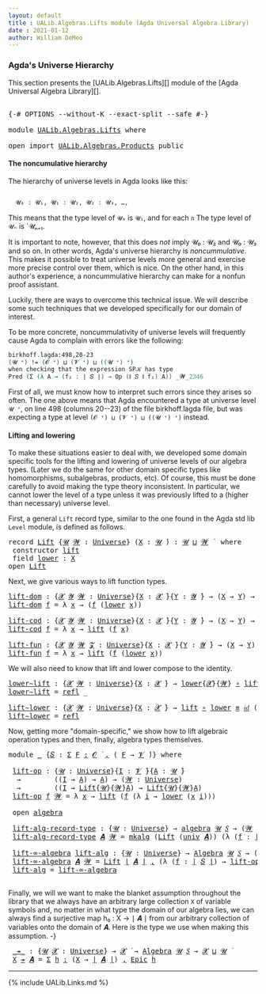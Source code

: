 ```yaml
---
layout: default
title : UALib.Algebras.Lifts module (Agda Universal Algebra Library)
date : 2021-01-12
author: William DeMeo
---
```


### <a id="agdas-universe-hierarchy">Agda's Universe Hierarchy</a>

This section presents the [UALib.Algebras.Lifts][] module of the [Agda Universal Algebra Library][].

<pre class="Agda">

<a id="319" class="Symbol">{-#</a> <a id="323" class="Keyword">OPTIONS</a> <a id="331" class="Pragma">--without-K</a> <a id="343" class="Pragma">--exact-split</a> <a id="357" class="Pragma">--safe</a> <a id="364" class="Symbol">#-}</a>

<a id="369" class="Keyword">module</a> <a id="376" href="UALib.Algebras.Lifts.html" class="Module">UALib.Algebras.Lifts</a> <a id="397" class="Keyword">where</a>

<a id="404" class="Keyword">open</a> <a id="409" class="Keyword">import</a> <a id="416" href="UALib.Algebras.Products.html" class="Module">UALib.Algebras.Products</a> <a id="440" class="Keyword">public</a>
</pre>

#### The noncumulative hierarchy

The hierarchy of universe levels in Agda looks like this:

```agda

  𝓤₀ : 𝓤₁, 𝓤₁ : 𝓤₂, 𝓤₂ : 𝓤₃, …,
```
This means that the type level of `𝓤₀` is `𝓤₁`, and for each `n` The type level of `𝓤ₙ` is `𝓤ₙ₊₁.

It is important to note, however, that this does *not* imply 𝓤₀ : 𝓤₂ and 𝓤₀ : 𝓤₃ and so on.  In other words, Agda's universe hierarchy is *noncummulative*.  This makes it possible to treat universe levels more general and exercise more precise control over them, which is nice. On the other hand, in this author's experience, a noncummulative hierarchy can make for a nonfun proof assistant.

Luckily, there are ways to overcome this technical issue. We will describe some such techniques that we developed specifically for our domain of interest.

To be more concrete, noncummulativity of universe levels will frequently cause Agda to complain with errors like the following:

```agda
birkhoff.lagda:498,20-23
(𝓤 ⁺) != (𝓞 ⁺) ⊔ (𝓥 ⁺) ⊔ ((𝓤 ⁺) ⁺)
when checking that the expression SP𝒦 has type
Pred (Σ (λ A → (f₁ : ∣ 𝑆 ∣) → Op (∥ 𝑆 ∥ f₁) A)) _𝓦_2346
```

First of all, we must know how to interpret such errors since they arises so often. The one above means that Agda encountered a type at universe level `𝓤 ⁺`, on line 498 (columns 20--23) of the file birkhoff.lagda file, but was expecting a type at level `(𝓞 ⁺) ⊔ (𝓥 ⁺) ⊔ ((𝓤 ⁺) ⁺)` instead.

#### Lifting and lowering

To make these situations easier to deal with, we developed some domain specific tools for the lifting and lowering of universe levels of our algebra types. (Later we do the same for other domain specific types like homomorphisms, subalgebras, products, etc).  Of course, this must be done carefully to avoid making the type theory inconsistent.  In particular, we cannot lower the level of a type unless it was previously lifted to a (higher than necessary) universe level.

First, a general `Lift` record type, similar to the one found in the Agda std lib `Level` module, is defined as follows.
<!-- source: http://www.cse.chalmers.se/~nad/repos/lib/src/Level.agda -->
<!-- accessed: 19 Dec 2020 -->
<pre class="Agda">
<a id="2583" class="Keyword">record</a> <a id="Lift"></a><a id="2590" href="UALib.Algebras.Lifts.html#2590" class="Record">Lift</a> <a id="2595" class="Symbol">{</a><a id="2596" href="UALib.Algebras.Lifts.html#2596" class="Bound">𝓤</a> <a id="2598" href="UALib.Algebras.Lifts.html#2598" class="Bound">𝓦</a> <a id="2600" class="Symbol">:</a> <a id="2602" href="universes.html#551" class="Postulate">Universe</a><a id="2610" class="Symbol">}</a> <a id="2612" class="Symbol">(</a><a id="2613" href="UALib.Algebras.Lifts.html#2613" class="Bound">X</a> <a id="2615" class="Symbol">:</a> <a id="2617" href="UALib.Algebras.Lifts.html#2596" class="Bound">𝓤</a> <a id="2619" href="universes.html#758" class="Function Operator">̇</a><a id="2620" class="Symbol">)</a> <a id="2622" class="Symbol">:</a> <a id="2624" href="UALib.Algebras.Lifts.html#2596" class="Bound">𝓤</a> <a id="2626" href="Agda.Primitive.html#636" class="Primitive Operator">⊔</a> <a id="2628" href="UALib.Algebras.Lifts.html#2598" class="Bound">𝓦</a> <a id="2630" href="universes.html#758" class="Function Operator">̇</a>  <a id="2633" class="Keyword">where</a>
 <a id="2640" class="Keyword">constructor</a> <a id="lift"></a><a id="2652" href="UALib.Algebras.Lifts.html#2652" class="InductiveConstructor">lift</a>
 <a id="2658" class="Keyword">field</a> <a id="Lift.lower"></a><a id="2664" href="UALib.Algebras.Lifts.html#2664" class="Field">lower</a> <a id="2670" class="Symbol">:</a> <a id="2672" href="UALib.Algebras.Lifts.html#2613" class="Bound">X</a>
<a id="2674" class="Keyword">open</a> <a id="2679" href="UALib.Algebras.Lifts.html#2590" class="Module">Lift</a>
</pre>
Next, we give various ways to lift function types.
<pre class="Agda">
<a id="lift-dom"></a><a id="2759" href="UALib.Algebras.Lifts.html#2759" class="Function">lift-dom</a> <a id="2768" class="Symbol">:</a> <a id="2770" class="Symbol">{</a><a id="2771" href="UALib.Algebras.Lifts.html#2771" class="Bound">𝓧</a> <a id="2773" href="UALib.Algebras.Lifts.html#2773" class="Bound">𝓨</a> <a id="2775" href="UALib.Algebras.Lifts.html#2775" class="Bound">𝓦</a> <a id="2777" class="Symbol">:</a> <a id="2779" href="universes.html#551" class="Postulate">Universe</a><a id="2787" class="Symbol">}{</a><a id="2789" href="UALib.Algebras.Lifts.html#2789" class="Bound">X</a> <a id="2791" class="Symbol">:</a> <a id="2793" href="UALib.Algebras.Lifts.html#2771" class="Bound">𝓧</a> <a id="2795" href="universes.html#758" class="Function Operator">̇</a><a id="2796" class="Symbol">}{</a><a id="2798" href="UALib.Algebras.Lifts.html#2798" class="Bound">Y</a> <a id="2800" class="Symbol">:</a> <a id="2802" href="UALib.Algebras.Lifts.html#2773" class="Bound">𝓨</a> <a id="2804" href="universes.html#758" class="Function Operator">̇</a><a id="2805" class="Symbol">}</a> <a id="2807" class="Symbol">→</a> <a id="2809" class="Symbol">(</a><a id="2810" href="UALib.Algebras.Lifts.html#2789" class="Bound">X</a> <a id="2812" class="Symbol">→</a> <a id="2814" href="UALib.Algebras.Lifts.html#2798" class="Bound">Y</a><a id="2815" class="Symbol">)</a> <a id="2817" class="Symbol">→</a> <a id="2819" class="Symbol">(</a><a id="2820" href="UALib.Algebras.Lifts.html#2590" class="Record">Lift</a><a id="2824" class="Symbol">{</a><a id="2825" href="UALib.Algebras.Lifts.html#2771" class="Bound">𝓧</a><a id="2826" class="Symbol">}{</a><a id="2828" href="UALib.Algebras.Lifts.html#2775" class="Bound">𝓦</a><a id="2829" class="Symbol">}</a> <a id="2831" href="UALib.Algebras.Lifts.html#2789" class="Bound">X</a> <a id="2833" class="Symbol">→</a> <a id="2835" href="UALib.Algebras.Lifts.html#2798" class="Bound">Y</a><a id="2836" class="Symbol">)</a>
<a id="2838" href="UALib.Algebras.Lifts.html#2759" class="Function">lift-dom</a> <a id="2847" href="UALib.Algebras.Lifts.html#2847" class="Bound">f</a> <a id="2849" class="Symbol">=</a> <a id="2851" class="Symbol">λ</a> <a id="2853" href="UALib.Algebras.Lifts.html#2853" class="Bound">x</a> <a id="2855" class="Symbol">→</a> <a id="2857" class="Symbol">(</a><a id="2858" href="UALib.Algebras.Lifts.html#2847" class="Bound">f</a> <a id="2860" class="Symbol">(</a><a id="2861" href="UALib.Algebras.Lifts.html#2664" class="Field">lower</a> <a id="2867" href="UALib.Algebras.Lifts.html#2853" class="Bound">x</a><a id="2868" class="Symbol">))</a>

<a id="lift-cod"></a><a id="2872" href="UALib.Algebras.Lifts.html#2872" class="Function">lift-cod</a> <a id="2881" class="Symbol">:</a> <a id="2883" class="Symbol">{</a><a id="2884" href="UALib.Algebras.Lifts.html#2884" class="Bound">𝓧</a> <a id="2886" href="UALib.Algebras.Lifts.html#2886" class="Bound">𝓨</a> <a id="2888" href="UALib.Algebras.Lifts.html#2888" class="Bound">𝓦</a> <a id="2890" class="Symbol">:</a> <a id="2892" href="universes.html#551" class="Postulate">Universe</a><a id="2900" class="Symbol">}{</a><a id="2902" href="UALib.Algebras.Lifts.html#2902" class="Bound">X</a> <a id="2904" class="Symbol">:</a> <a id="2906" href="UALib.Algebras.Lifts.html#2884" class="Bound">𝓧</a> <a id="2908" href="universes.html#758" class="Function Operator">̇</a><a id="2909" class="Symbol">}{</a><a id="2911" href="UALib.Algebras.Lifts.html#2911" class="Bound">Y</a> <a id="2913" class="Symbol">:</a> <a id="2915" href="UALib.Algebras.Lifts.html#2886" class="Bound">𝓨</a> <a id="2917" href="universes.html#758" class="Function Operator">̇</a><a id="2918" class="Symbol">}</a> <a id="2920" class="Symbol">→</a> <a id="2922" class="Symbol">(</a><a id="2923" href="UALib.Algebras.Lifts.html#2902" class="Bound">X</a> <a id="2925" class="Symbol">→</a> <a id="2927" href="UALib.Algebras.Lifts.html#2911" class="Bound">Y</a><a id="2928" class="Symbol">)</a> <a id="2930" class="Symbol">→</a> <a id="2932" class="Symbol">(</a><a id="2933" href="UALib.Algebras.Lifts.html#2902" class="Bound">X</a> <a id="2935" class="Symbol">→</a> <a id="2937" href="UALib.Algebras.Lifts.html#2590" class="Record">Lift</a><a id="2941" class="Symbol">{</a><a id="2942" href="UALib.Algebras.Lifts.html#2886" class="Bound">𝓨</a><a id="2943" class="Symbol">}{</a><a id="2945" href="UALib.Algebras.Lifts.html#2888" class="Bound">𝓦</a><a id="2946" class="Symbol">}</a> <a id="2948" href="UALib.Algebras.Lifts.html#2911" class="Bound">Y</a><a id="2949" class="Symbol">)</a>
<a id="2951" href="UALib.Algebras.Lifts.html#2872" class="Function">lift-cod</a> <a id="2960" href="UALib.Algebras.Lifts.html#2960" class="Bound">f</a> <a id="2962" class="Symbol">=</a> <a id="2964" class="Symbol">λ</a> <a id="2966" href="UALib.Algebras.Lifts.html#2966" class="Bound">x</a> <a id="2968" class="Symbol">→</a> <a id="2970" href="UALib.Algebras.Lifts.html#2652" class="InductiveConstructor">lift</a> <a id="2975" class="Symbol">(</a><a id="2976" href="UALib.Algebras.Lifts.html#2960" class="Bound">f</a> <a id="2978" href="UALib.Algebras.Lifts.html#2966" class="Bound">x</a><a id="2979" class="Symbol">)</a>

<a id="lift-fun"></a><a id="2982" href="UALib.Algebras.Lifts.html#2982" class="Function">lift-fun</a> <a id="2991" class="Symbol">:</a> <a id="2993" class="Symbol">{</a><a id="2994" href="UALib.Algebras.Lifts.html#2994" class="Bound">𝓧</a> <a id="2996" href="UALib.Algebras.Lifts.html#2996" class="Bound">𝓨</a> <a id="2998" href="UALib.Algebras.Lifts.html#2998" class="Bound">𝓦</a> <a id="3000" href="UALib.Algebras.Lifts.html#3000" class="Bound">𝓩</a> <a id="3002" class="Symbol">:</a> <a id="3004" href="universes.html#551" class="Postulate">Universe</a><a id="3012" class="Symbol">}{</a><a id="3014" href="UALib.Algebras.Lifts.html#3014" class="Bound">X</a> <a id="3016" class="Symbol">:</a> <a id="3018" href="UALib.Algebras.Lifts.html#2994" class="Bound">𝓧</a> <a id="3020" href="universes.html#758" class="Function Operator">̇</a><a id="3021" class="Symbol">}{</a><a id="3023" href="UALib.Algebras.Lifts.html#3023" class="Bound">Y</a> <a id="3025" class="Symbol">:</a> <a id="3027" href="UALib.Algebras.Lifts.html#2996" class="Bound">𝓨</a> <a id="3029" href="universes.html#758" class="Function Operator">̇</a><a id="3030" class="Symbol">}</a> <a id="3032" class="Symbol">→</a> <a id="3034" class="Symbol">(</a><a id="3035" href="UALib.Algebras.Lifts.html#3014" class="Bound">X</a> <a id="3037" class="Symbol">→</a> <a id="3039" href="UALib.Algebras.Lifts.html#3023" class="Bound">Y</a><a id="3040" class="Symbol">)</a> <a id="3042" class="Symbol">→</a> <a id="3044" class="Symbol">(</a><a id="3045" href="UALib.Algebras.Lifts.html#2590" class="Record">Lift</a><a id="3049" class="Symbol">{</a><a id="3050" href="UALib.Algebras.Lifts.html#2994" class="Bound">𝓧</a><a id="3051" class="Symbol">}{</a><a id="3053" href="UALib.Algebras.Lifts.html#2998" class="Bound">𝓦</a><a id="3054" class="Symbol">}</a> <a id="3056" href="UALib.Algebras.Lifts.html#3014" class="Bound">X</a> <a id="3058" class="Symbol">→</a> <a id="3060" href="UALib.Algebras.Lifts.html#2590" class="Record">Lift</a><a id="3064" class="Symbol">{</a><a id="3065" href="UALib.Algebras.Lifts.html#2996" class="Bound">𝓨</a><a id="3066" class="Symbol">}{</a><a id="3068" href="UALib.Algebras.Lifts.html#3000" class="Bound">𝓩</a><a id="3069" class="Symbol">}</a> <a id="3071" href="UALib.Algebras.Lifts.html#3023" class="Bound">Y</a><a id="3072" class="Symbol">)</a>
<a id="3074" href="UALib.Algebras.Lifts.html#2982" class="Function">lift-fun</a> <a id="3083" href="UALib.Algebras.Lifts.html#3083" class="Bound">f</a> <a id="3085" class="Symbol">=</a> <a id="3087" class="Symbol">λ</a> <a id="3089" href="UALib.Algebras.Lifts.html#3089" class="Bound">x</a> <a id="3091" class="Symbol">→</a> <a id="3093" href="UALib.Algebras.Lifts.html#2652" class="InductiveConstructor">lift</a> <a id="3098" class="Symbol">(</a><a id="3099" href="UALib.Algebras.Lifts.html#3083" class="Bound">f</a> <a id="3101" class="Symbol">(</a><a id="3102" href="UALib.Algebras.Lifts.html#2664" class="Field">lower</a> <a id="3108" href="UALib.Algebras.Lifts.html#3089" class="Bound">x</a><a id="3109" class="Symbol">))</a>
</pre>
We will also need to know that lift and lower compose to the identity.
<pre class="Agda">
<a id="lower∼lift"></a><a id="3207" href="UALib.Algebras.Lifts.html#3207" class="Function">lower∼lift</a> <a id="3218" class="Symbol">:</a> <a id="3220" class="Symbol">{</a><a id="3221" href="UALib.Algebras.Lifts.html#3221" class="Bound">𝓧</a> <a id="3223" href="UALib.Algebras.Lifts.html#3223" class="Bound">𝓦</a> <a id="3225" class="Symbol">:</a> <a id="3227" href="universes.html#551" class="Postulate">Universe</a><a id="3235" class="Symbol">}{</a><a id="3237" href="UALib.Algebras.Lifts.html#3237" class="Bound">X</a> <a id="3239" class="Symbol">:</a> <a id="3241" href="UALib.Algebras.Lifts.html#3221" class="Bound">𝓧</a> <a id="3243" href="universes.html#758" class="Function Operator">̇</a><a id="3244" class="Symbol">}</a> <a id="3246" class="Symbol">→</a> <a id="3248" href="UALib.Algebras.Lifts.html#2664" class="Field">lower</a><a id="3253" class="Symbol">{</a><a id="3254" href="UALib.Algebras.Lifts.html#3221" class="Bound">𝓧</a><a id="3255" class="Symbol">}{</a><a id="3257" href="UALib.Algebras.Lifts.html#3223" class="Bound">𝓦</a><a id="3258" class="Symbol">}</a> <a id="3260" href="MGS-MLTT.html#3813" class="Function Operator">∘</a> <a id="3262" href="UALib.Algebras.Lifts.html#2652" class="InductiveConstructor">lift</a> <a id="3267" href="UALib.Prelude.Preliminaries.html#5508" class="Datatype Operator">≡</a> <a id="3269" href="MGS-MLTT.html#3778" class="Function">𝑖𝑑</a> <a id="3272" href="UALib.Algebras.Lifts.html#3237" class="Bound">X</a>
<a id="3274" href="UALib.Algebras.Lifts.html#3207" class="Function">lower∼lift</a> <a id="3285" class="Symbol">=</a> <a id="3287" href="UALib.Prelude.Preliminaries.html#5544" class="InductiveConstructor">refl</a> <a id="3292" class="Symbol">_</a>

<a id="lift∼lower"></a><a id="3295" href="UALib.Algebras.Lifts.html#3295" class="Function">lift∼lower</a> <a id="3306" class="Symbol">:</a> <a id="3308" class="Symbol">{</a><a id="3309" href="UALib.Algebras.Lifts.html#3309" class="Bound">𝓧</a> <a id="3311" href="UALib.Algebras.Lifts.html#3311" class="Bound">𝓦</a> <a id="3313" class="Symbol">:</a> <a id="3315" href="universes.html#551" class="Postulate">Universe</a><a id="3323" class="Symbol">}{</a><a id="3325" href="UALib.Algebras.Lifts.html#3325" class="Bound">X</a> <a id="3327" class="Symbol">:</a> <a id="3329" href="UALib.Algebras.Lifts.html#3309" class="Bound">𝓧</a> <a id="3331" href="universes.html#758" class="Function Operator">̇</a><a id="3332" class="Symbol">}</a> <a id="3334" class="Symbol">→</a> <a id="3336" href="UALib.Algebras.Lifts.html#2652" class="InductiveConstructor">lift</a> <a id="3341" href="MGS-MLTT.html#3813" class="Function Operator">∘</a> <a id="3343" href="UALib.Algebras.Lifts.html#2664" class="Field">lower</a> <a id="3349" href="UALib.Prelude.Preliminaries.html#5508" class="Datatype Operator">≡</a> <a id="3351" href="MGS-MLTT.html#3778" class="Function">𝑖𝑑</a> <a id="3354" class="Symbol">(</a><a id="3355" href="UALib.Algebras.Lifts.html#2590" class="Record">Lift</a><a id="3359" class="Symbol">{</a><a id="3360" href="UALib.Algebras.Lifts.html#3309" class="Bound">𝓧</a><a id="3361" class="Symbol">}{</a><a id="3363" href="UALib.Algebras.Lifts.html#3311" class="Bound">𝓦</a><a id="3364" class="Symbol">}</a> <a id="3366" href="UALib.Algebras.Lifts.html#3325" class="Bound">X</a><a id="3367" class="Symbol">)</a>
<a id="3369" href="UALib.Algebras.Lifts.html#3295" class="Function">lift∼lower</a> <a id="3380" class="Symbol">=</a> <a id="3382" href="UALib.Prelude.Preliminaries.html#5544" class="InductiveConstructor">refl</a> <a id="3387" class="Symbol">_</a>
</pre>

Now, getting more "domain-specific," we show how to lift algebraic operation types and then, finally, algebra types themselves.
<pre class="Agda">
<a id="3542" class="Keyword">module</a> <a id="3549" href="UALib.Algebras.Lifts.html#3549" class="Module">_</a> <a id="3551" class="Symbol">{</a><a id="3552" href="UALib.Algebras.Lifts.html#3552" class="Bound">𝑆</a> <a id="3554" class="Symbol">:</a> <a id="3556" href="MGS-MLTT.html#3074" class="Function">Σ</a> <a id="3558" href="UALib.Algebras.Lifts.html#3558" class="Bound">F</a> <a id="3560" href="MGS-MLTT.html#3074" class="Function">꞉</a> <a id="3562" href="universes.html#613" class="Generalizable">𝓞</a> <a id="3564" href="universes.html#758" class="Function Operator">̇</a> <a id="3566" href="MGS-MLTT.html#3074" class="Function">,</a> <a id="3568" class="Symbol">(</a> <a id="3570" href="UALib.Algebras.Lifts.html#3558" class="Bound">F</a> <a id="3572" class="Symbol">→</a> <a id="3574" href="universes.html#617" class="Generalizable">𝓥</a> <a id="3576" href="universes.html#758" class="Function Operator">̇</a><a id="3577" class="Symbol">)}</a> <a id="3580" class="Keyword">where</a>

 <a id="3588" href="UALib.Algebras.Lifts.html#3588" class="Function">lift-op</a> <a id="3596" class="Symbol">:</a> <a id="3598" class="Symbol">{</a><a id="3599" href="UALib.Algebras.Lifts.html#3599" class="Bound">𝓤</a> <a id="3601" class="Symbol">:</a> <a id="3603" href="universes.html#551" class="Postulate">Universe</a><a id="3611" class="Symbol">}{</a><a id="3613" href="UALib.Algebras.Lifts.html#3613" class="Bound">I</a> <a id="3615" class="Symbol">:</a> <a id="3617" href="UALib.Algebras.Lifts.html#3574" class="Bound">𝓥</a> <a id="3619" href="universes.html#758" class="Function Operator">̇</a><a id="3620" class="Symbol">}{</a><a id="3622" href="UALib.Algebras.Lifts.html#3622" class="Bound">A</a> <a id="3624" class="Symbol">:</a> <a id="3626" href="UALib.Algebras.Lifts.html#3599" class="Bound">𝓤</a> <a id="3628" href="universes.html#758" class="Function Operator">̇</a><a id="3629" class="Symbol">}</a>
  <a id="3633" class="Symbol">→</a>        <a id="3642" class="Symbol">((</a><a id="3644" href="UALib.Algebras.Lifts.html#3613" class="Bound">I</a> <a id="3646" class="Symbol">→</a> <a id="3648" href="UALib.Algebras.Lifts.html#3622" class="Bound">A</a><a id="3649" class="Symbol">)</a> <a id="3651" class="Symbol">→</a> <a id="3653" href="UALib.Algebras.Lifts.html#3622" class="Bound">A</a><a id="3654" class="Symbol">)</a> <a id="3656" class="Symbol">→</a> <a id="3658" class="Symbol">(</a><a id="3659" href="UALib.Algebras.Lifts.html#3659" class="Bound">𝓦</a> <a id="3661" class="Symbol">:</a> <a id="3663" href="universes.html#551" class="Postulate">Universe</a><a id="3671" class="Symbol">)</a>
  <a id="3675" class="Symbol">→</a>        <a id="3684" class="Symbol">((</a><a id="3686" href="UALib.Algebras.Lifts.html#3613" class="Bound">I</a> <a id="3688" class="Symbol">→</a> <a id="3690" href="UALib.Algebras.Lifts.html#2590" class="Record">Lift</a><a id="3694" class="Symbol">{</a><a id="3695" href="UALib.Algebras.Lifts.html#3599" class="Bound">𝓤</a><a id="3696" class="Symbol">}{</a><a id="3698" href="UALib.Algebras.Lifts.html#3659" class="Bound">𝓦</a><a id="3699" class="Symbol">}</a><a id="3700" href="UALib.Algebras.Lifts.html#3622" class="Bound">A</a><a id="3701" class="Symbol">)</a> <a id="3703" class="Symbol">→</a> <a id="3705" href="UALib.Algebras.Lifts.html#2590" class="Record">Lift</a><a id="3709" class="Symbol">{</a><a id="3710" href="UALib.Algebras.Lifts.html#3599" class="Bound">𝓤</a><a id="3711" class="Symbol">}{</a><a id="3713" href="UALib.Algebras.Lifts.html#3659" class="Bound">𝓦</a><a id="3714" class="Symbol">}</a><a id="3715" href="UALib.Algebras.Lifts.html#3622" class="Bound">A</a><a id="3716" class="Symbol">)</a>
 <a id="3719" href="UALib.Algebras.Lifts.html#3588" class="Function">lift-op</a> <a id="3727" href="UALib.Algebras.Lifts.html#3727" class="Bound">f</a> <a id="3729" href="UALib.Algebras.Lifts.html#3729" class="Bound">𝓦</a> <a id="3731" class="Symbol">=</a> <a id="3733" class="Symbol">λ</a> <a id="3735" href="UALib.Algebras.Lifts.html#3735" class="Bound">x</a> <a id="3737" class="Symbol">→</a> <a id="3739" href="UALib.Algebras.Lifts.html#2652" class="InductiveConstructor">lift</a> <a id="3744" class="Symbol">(</a><a id="3745" href="UALib.Algebras.Lifts.html#3727" class="Bound">f</a> <a id="3747" class="Symbol">(λ</a> <a id="3750" href="UALib.Algebras.Lifts.html#3750" class="Bound">i</a> <a id="3752" class="Symbol">→</a> <a id="3754" href="UALib.Algebras.Lifts.html#2664" class="Field">lower</a> <a id="3760" class="Symbol">(</a><a id="3761" href="UALib.Algebras.Lifts.html#3735" class="Bound">x</a> <a id="3763" href="UALib.Algebras.Lifts.html#3750" class="Bound">i</a><a id="3764" class="Symbol">)))</a>

 <a id="3770" class="Keyword">open</a> <a id="3775" href="UALib.Algebras.Algebras.html#2401" class="Module">algebra</a>

 <a id="3785" href="UALib.Algebras.Lifts.html#3785" class="Function">lift-alg-record-type</a> <a id="3806" class="Symbol">:</a> <a id="3808" class="Symbol">{</a><a id="3809" href="UALib.Algebras.Lifts.html#3809" class="Bound">𝓤</a> <a id="3811" class="Symbol">:</a> <a id="3813" href="universes.html#551" class="Postulate">Universe</a><a id="3821" class="Symbol">}</a> <a id="3823" class="Symbol">→</a> <a id="3825" href="UALib.Algebras.Algebras.html#2401" class="Record">algebra</a> <a id="3833" href="UALib.Algebras.Lifts.html#3809" class="Bound">𝓤</a> <a id="3835" href="UALib.Algebras.Lifts.html#3552" class="Bound">𝑆</a> <a id="3837" class="Symbol">→</a> <a id="3839" class="Symbol">(</a><a id="3840" href="UALib.Algebras.Lifts.html#3840" class="Bound">𝓦</a> <a id="3842" class="Symbol">:</a> <a id="3844" href="universes.html#551" class="Postulate">Universe</a><a id="3852" class="Symbol">)</a> <a id="3854" class="Symbol">→</a> <a id="3856" href="UALib.Algebras.Algebras.html#2401" class="Record">algebra</a> <a id="3864" class="Symbol">(</a><a id="3865" href="UALib.Algebras.Lifts.html#3809" class="Bound">𝓤</a> <a id="3867" href="Agda.Primitive.html#636" class="Primitive Operator">⊔</a> <a id="3869" href="UALib.Algebras.Lifts.html#3840" class="Bound">𝓦</a><a id="3870" class="Symbol">)</a> <a id="3872" href="UALib.Algebras.Lifts.html#3552" class="Bound">𝑆</a>
 <a id="3875" href="UALib.Algebras.Lifts.html#3785" class="Function">lift-alg-record-type</a> <a id="3896" href="UALib.Algebras.Lifts.html#3896" class="Bound">𝑨</a> <a id="3898" href="UALib.Algebras.Lifts.html#3898" class="Bound">𝓦</a> <a id="3900" class="Symbol">=</a> <a id="3902" href="UALib.Algebras.Algebras.html#2482" class="InductiveConstructor">mkalg</a> <a id="3908" class="Symbol">(</a><a id="3909" href="UALib.Algebras.Lifts.html#2590" class="Record">Lift</a> <a id="3914" class="Symbol">(</a><a id="3915" href="UALib.Algebras.Algebras.html#2499" class="Field">univ</a> <a id="3920" href="UALib.Algebras.Lifts.html#3896" class="Bound">𝑨</a><a id="3921" class="Symbol">))</a> <a id="3924" class="Symbol">(λ</a> <a id="3927" class="Symbol">(</a><a id="3928" href="UALib.Algebras.Lifts.html#3928" class="Bound">f</a> <a id="3930" class="Symbol">:</a> <a id="3932" href="UALib.Prelude.Preliminaries.html#7503" class="Function Operator">∣</a> <a id="3934" href="UALib.Algebras.Lifts.html#3552" class="Bound">𝑆</a> <a id="3936" href="UALib.Prelude.Preliminaries.html#7503" class="Function Operator">∣</a><a id="3937" class="Symbol">)</a> <a id="3939" class="Symbol">→</a> <a id="3941" href="UALib.Algebras.Lifts.html#3588" class="Function">lift-op</a> <a id="3949" class="Symbol">((</a><a id="3951" href="UALib.Algebras.Algebras.html#2513" class="Field">op</a> <a id="3954" href="UALib.Algebras.Lifts.html#3896" class="Bound">𝑨</a><a id="3955" class="Symbol">)</a> <a id="3957" href="UALib.Algebras.Lifts.html#3928" class="Bound">f</a><a id="3958" class="Symbol">)</a> <a id="3960" href="UALib.Algebras.Lifts.html#3898" class="Bound">𝓦</a><a id="3961" class="Symbol">)</a>

 <a id="3965" href="UALib.Algebras.Lifts.html#3965" class="Function">lift-∞-algebra</a> <a id="3980" href="UALib.Algebras.Lifts.html#3980" class="Function">lift-alg</a> <a id="3989" class="Symbol">:</a> <a id="3991" class="Symbol">{</a><a id="3992" href="UALib.Algebras.Lifts.html#3992" class="Bound">𝓤</a> <a id="3994" class="Symbol">:</a> <a id="3996" href="universes.html#551" class="Postulate">Universe</a><a id="4004" class="Symbol">}</a> <a id="4006" class="Symbol">→</a> <a id="4008" href="UALib.Algebras.Algebras.html#1471" class="Function">Algebra</a> <a id="4016" href="UALib.Algebras.Lifts.html#3992" class="Bound">𝓤</a> <a id="4018" href="UALib.Algebras.Lifts.html#3552" class="Bound">𝑆</a> <a id="4020" class="Symbol">→</a> <a id="4022" class="Symbol">(</a><a id="4023" href="UALib.Algebras.Lifts.html#4023" class="Bound">𝓦</a> <a id="4025" class="Symbol">:</a> <a id="4027" href="universes.html#551" class="Postulate">Universe</a><a id="4035" class="Symbol">)</a> <a id="4037" class="Symbol">→</a> <a id="4039" href="UALib.Algebras.Algebras.html#1471" class="Function">Algebra</a> <a id="4047" class="Symbol">(</a><a id="4048" href="UALib.Algebras.Lifts.html#3992" class="Bound">𝓤</a> <a id="4050" href="Agda.Primitive.html#636" class="Primitive Operator">⊔</a> <a id="4052" href="UALib.Algebras.Lifts.html#4023" class="Bound">𝓦</a><a id="4053" class="Symbol">)</a> <a id="4055" href="UALib.Algebras.Lifts.html#3552" class="Bound">𝑆</a>
 <a id="4058" href="UALib.Algebras.Lifts.html#3965" class="Function">lift-∞-algebra</a> <a id="4073" href="UALib.Algebras.Lifts.html#4073" class="Bound">𝑨</a> <a id="4075" href="UALib.Algebras.Lifts.html#4075" class="Bound">𝓦</a> <a id="4077" class="Symbol">=</a> <a id="4079" href="UALib.Algebras.Lifts.html#2590" class="Record">Lift</a> <a id="4084" href="UALib.Prelude.Preliminaries.html#7503" class="Function Operator">∣</a> <a id="4086" href="UALib.Algebras.Lifts.html#4073" class="Bound">𝑨</a> <a id="4088" href="UALib.Prelude.Preliminaries.html#7503" class="Function Operator">∣</a> <a id="4090" href="UALib.Prelude.Preliminaries.html#5617" class="InductiveConstructor Operator">,</a> <a id="4092" class="Symbol">(λ</a> <a id="4095" class="Symbol">(</a><a id="4096" href="UALib.Algebras.Lifts.html#4096" class="Bound">f</a> <a id="4098" class="Symbol">:</a> <a id="4100" href="UALib.Prelude.Preliminaries.html#7503" class="Function Operator">∣</a> <a id="4102" href="UALib.Algebras.Lifts.html#3552" class="Bound">𝑆</a> <a id="4104" href="UALib.Prelude.Preliminaries.html#7503" class="Function Operator">∣</a><a id="4105" class="Symbol">)</a> <a id="4107" class="Symbol">→</a> <a id="4109" href="UALib.Algebras.Lifts.html#3588" class="Function">lift-op</a> <a id="4117" class="Symbol">(</a><a id="4118" href="UALib.Prelude.Preliminaries.html#7581" class="Function Operator">∥</a> <a id="4120" href="UALib.Algebras.Lifts.html#4073" class="Bound">𝑨</a> <a id="4122" href="UALib.Prelude.Preliminaries.html#7581" class="Function Operator">∥</a> <a id="4124" href="UALib.Algebras.Lifts.html#4096" class="Bound">f</a><a id="4125" class="Symbol">)</a> <a id="4127" href="UALib.Algebras.Lifts.html#4075" class="Bound">𝓦</a><a id="4128" class="Symbol">)</a>
 <a id="4131" href="UALib.Algebras.Lifts.html#3980" class="Function">lift-alg</a> <a id="4140" class="Symbol">=</a> <a id="4142" href="UALib.Algebras.Lifts.html#3965" class="Function">lift-∞-algebra</a>

</pre>

Finally,  we will we want to make the blanket assumption throughout the library that we always have an arbitrary large collection `X` of variable symbols and, no matter in what type the domain of our algebra lies, we can always find a surjective map h₀ : X → ∣ 𝑨 ∣ from our arbitrary collection of variables onto the domain of 𝑨.
    Here is the type we use when making this assumption. -}
<pre class="Agda">
 <a id="4574" href="UALib.Algebras.Lifts.html#4574" class="Function Operator">_↠_</a> <a id="4578" class="Symbol">:</a> <a id="4580" class="Symbol">{</a><a id="4581" href="UALib.Algebras.Lifts.html#4581" class="Bound">𝓤</a> <a id="4583" href="UALib.Algebras.Lifts.html#4583" class="Bound">𝓧</a> <a id="4585" class="Symbol">:</a> <a id="4587" href="universes.html#551" class="Postulate">Universe</a><a id="4595" class="Symbol">}</a> <a id="4597" class="Symbol">→</a> <a id="4599" href="UALib.Algebras.Lifts.html#4583" class="Bound">𝓧</a> <a id="4601" href="universes.html#758" class="Function Operator">̇</a> <a id="4603" class="Symbol">→</a> <a id="4605" href="UALib.Algebras.Algebras.html#1471" class="Function">Algebra</a> <a id="4613" href="UALib.Algebras.Lifts.html#4581" class="Bound">𝓤</a> <a id="4615" href="UALib.Algebras.Lifts.html#3552" class="Bound">𝑆</a> <a id="4617" class="Symbol">→</a> <a id="4619" href="UALib.Algebras.Lifts.html#4583" class="Bound">𝓧</a> <a id="4621" href="Agda.Primitive.html#636" class="Primitive Operator">⊔</a> <a id="4623" href="UALib.Algebras.Lifts.html#4581" class="Bound">𝓤</a> <a id="4625" href="universes.html#758" class="Function Operator">̇</a>
 <a id="4628" href="UALib.Algebras.Lifts.html#4628" class="Bound">X</a> <a id="4630" href="UALib.Algebras.Lifts.html#4574" class="Function Operator">↠</a> <a id="4632" href="UALib.Algebras.Lifts.html#4632" class="Bound">𝑨</a> <a id="4634" class="Symbol">=</a> <a id="4636" href="MGS-MLTT.html#3074" class="Function">Σ</a> <a id="4638" href="UALib.Algebras.Lifts.html#4638" class="Bound">h</a> <a id="4640" href="MGS-MLTT.html#3074" class="Function">꞉</a> <a id="4642" class="Symbol">(</a><a id="4643" href="UALib.Algebras.Lifts.html#4628" class="Bound">X</a> <a id="4645" class="Symbol">→</a> <a id="4647" href="UALib.Prelude.Preliminaries.html#7503" class="Function Operator">∣</a> <a id="4649" href="UALib.Algebras.Lifts.html#4632" class="Bound">𝑨</a> <a id="4651" href="UALib.Prelude.Preliminaries.html#7503" class="Function Operator">∣</a><a id="4652" class="Symbol">)</a> <a id="4654" href="MGS-MLTT.html#3074" class="Function">,</a> <a id="4656" href="UALib.Prelude.Inverses.html#1400" class="Function">Epic</a> <a id="4661" href="UALib.Algebras.Lifts.html#4638" class="Bound">h</a>
</pre>

---------------

{% include UALib.Links.md %}
